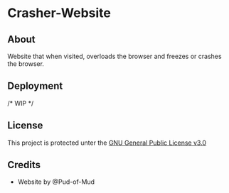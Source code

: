 # Crasher-Website
## About
Website that when visited, overloads the browser and freezes or crashes the browser.

## Deployment
/* WIP */

## License
This project is protected unter the [GNU General Public License v3.0](https://github.com/Pud-of-Mud/Crasher-Website/blob/main/LICENSE)

## Credits
 - Website by @Pud-of-Mud

